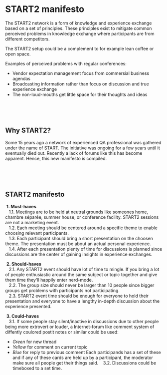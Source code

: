 # START2 manifesto
The START2 network is a form of knowledge and experience exchange based on a set of principles. These principles exist to mitigate common perceived problems in knowledge exchange where participants are from different competitors.

The START2 setup could be a complement to for example lean coffee or open space.

Examples of perceived problems with regular conferences:

* Vendor expectation management focus from commersial business agendas
* Broadcasting information rather than focus on discussion and true experience exchange
* The non-loud-mouths get little space for their thoughts and ideas

&nbsp;  
&nbsp;  
&nbsp;  

## Why START2?
Some 15 years ago a network of experienced QA professional was gathered under the name of START. The initiative was ongoing for a few years until it eventually died out. Recently a lack of forums like this has become apparent. Hence, this new manifesto is compiled.
  
&nbsp;  
&nbsp;  
&nbsp;  

## START2 manifesto
&nbsp;**1. Must-haves**  
&nbsp;&nbsp;&nbsp;1.1. Meetings are to be held at neutral grounds like someones home, chambre séparée, summer house, or conference facility. START2 sessions are not a marketing event.  
&nbsp;&nbsp;&nbsp;1.2. Each meeting should be centered around a specific theme to enable choosing relevant participants.  
&nbsp;&nbsp;&nbsp;1.3. Each participant should bring a short presentation on the choosen theme. The presentation must be about an actual personal experience.  
&nbsp;&nbsp;&nbsp;1.4. After each presentation plenty of time for discussions is planned since discussions are the center of gaining insights in experience exchanges.  

&nbsp;**2. Should-haves**  
&nbsp;&nbsp;&nbsp;2.1. Any START2 event should have lot of time to mingle. If you bring a lot of people enthusiastic around the same subject or topic together and give them time they'll happily enter nerd-mode.  
&nbsp;&nbsp;&nbsp;2.2. The group size should never be larger than 10 people since bigger groups get problems with participants not participating.  
&nbsp;&nbsp;&nbsp;2.3. START2 event time should be enough for everyone to hold their presentation and everyone to have a lengthy in-depth discussion about the experience presented.  

&nbsp;**3. Could-haves**  
&nbsp;&nbsp;&nbsp;3.1. If some people stay silent/inactive in discussions due to other people being more extrovert or louder, a Internet-forum like comment system of diffently coulored postit notes or similar could be used:  
* _Green_ for new thread
* _Yellow_ for comment on current topic
* _Blue_ for reply to previous comment
Each participands has a set of these and if any of these cards are held up by a participant, the moderator make sure all people get their things said.
&nbsp;&nbsp;&nbsp;3.2. Discussions could be timeboxed to a set time.
